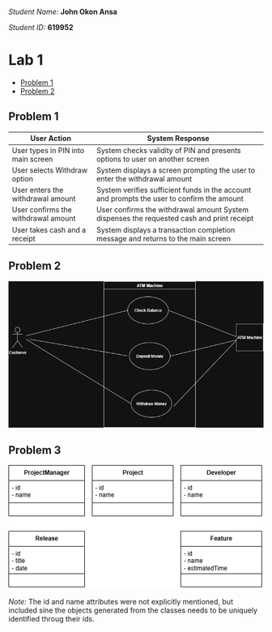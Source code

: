 
*Student Name:* **John Okon Ansa**

*Student ID:* **619952**

# Lab 1

- [Problem 1](#problem-1)  
- [Problem 2](#problem-2)  




## Problem 1


|**User Action**| **System Response** |
|--|--|
| User types in PIN into main screen | System checks validity of PIN and presents options to user on another screen |
|  User selects Withdraw option | System displays a screen prompting the user to enter the withdrawal amount |
| User enters the withdrawal amount | System verifies sufficient funds in the account and prompts the user to confirm the amount |
| User confirms the withdrawal amount | User confirms the withdrawal amount System dispenses the requested cash and print receipt |
| User takes cash and a receipt | System displays a transaction completion message and returns to the main screen |

## Problem 2
<img src="problem2.png" alt="Assignment"/>

## Problem 3
<img src="problem3.png" alt="Assignment"/>

*Note:* The id and name attributes were not explicitly mentioned, but included sine the objects generated from the classes needs to be uniquely identified throug their ids.